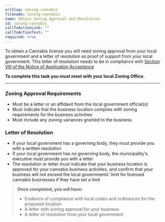 ```yaml
---
urlSlug: zoning-cannabis
filename: zoning-cannabis
name: Obtain Zoning Approval and Resolution
id: zoning-cannabis
callToActionLink: ""
callToActionText: ""
required: true
---
```

To obtain a Cannabis license you will need zoning approval from your local government and a letter of resolution as proof of support from your local government. This letter of resolution needs to be in compliance with [Section VIII of the Notice of Application Acceptance](https://www.nj.gov/cannabis/documents/businesses/personal-use/Final%20Notice%20of%20Application%20Acceptance.pdf)

**To complete this task you must meet with your local Zoning Office.**

- - -

### Zoning Approval Requirements

* Must be a letter or an affidavit from the local government official(s)
* Must indicate that the business location complies with zoning requirements for the business activities   
* Must include any zoning variances granted to the business

### Letter of Resolution  

* If your local government has a governing body, they must provide you with a written resolution   
* If your local government has no governing body, the municipality's executive must provide you with a letter  
* The resolution or letter must indicate that your business location is approved for your cannabis business activities, and confirm that your business will not exceed the local governments' limit for licensed cannabis businesses if they have set a limit

> **Once completed, you will have:**
>
> * Evidence of compliance with local codes and ordinances for the proposed location
> * A letter with zoning approval for your business
> * A letter of resolution from your local government